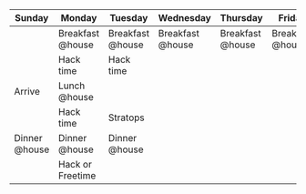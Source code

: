 | Sunday        | Monday           | Tuesday          | Wednesday        | Thursday         | Friday           | Saturday         |
|---------------|------------------|------------------|------------------|------------------|------------------|------------------|
|               | Breakfast @house | Breakfast @house | Breakfast @house | Breakfast @house | Breakfast @house | Breakfast @house |
|               | Hack time        | Hack time        |                  |                  |                  |                  |
| Arrive        | Lunch @house     |                  |                  |                  |                  |                  |
|               | Hack time        | Stratops         |                  |                  |                  |                  |
| Dinner @house | Dinner @house    | Dinner @house    |                  |                  |                  |                  |
|               | Hack or Freetime |                  |                  |                  |                  |                  |
